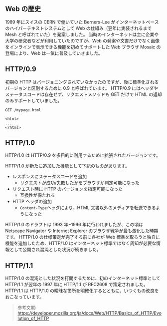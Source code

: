 ## Web の歴史

1989 年にスイスの CERN で働いていた Berners-Lee がインターネットベースのハイパーテキストシステムとして Web の仕組み（翌年に実装されるまで Mesh と呼ばれていた）を発案しました。
当時のインターネットは主に企業や大学の研究者などが利用していたのですが、Web の発案や文書だけでなく画像をインラインで表示できる機能を初めてサポートした Web ブラウザ Mosaic の登場により、Web は一気に普及していきました。

## HTTP/0.9

初期の HTTP はバージョニングされていなかったのですが、後に標準化されるバージョンと区別するために 0.9 と呼ばれています。
HTTP/0.9 にはヘッダやステータスコードは存在せず、リクエストメソッドも GET だけで HTML の返却のみサポートしていました。

```
GET /mypage.html

<html>
...
</html>
```

## HTTP/1.0

HTTP/1.0 は HTTP/0.9 を多目的に利用するために拡張されたバージョンです。

HTTP/1.0 が新たに追加した機能として下記のものがあります。

- レスポンスにステータスコードを追加
  - リクエストが成功/失敗したかをブラウザが判定可能になった
- リクエスト時に HTTP のバージョンを指定可能になった
  - 互換性が保たれる
- HTTP ヘッダの追加
  - `Content-Type`ヘッダにより、HTML 文書以外のメディアを転送できるようになった

HTTP/1.0 のドラフトは 1993 年~1996 年に行われましたが、この頃は Netscape Navigator や Internet Explorer のブラウザ戦争が最も激化した時期です。
HTTP/1.0 の仕様策定が完了する前に各社が Web 標準を取ろうと独自に機能を追加したため、HTTP/1.0 はインターネット標準ではなく周知が必要な情報として公開され混沌とした状況が続きました。

## HTTP/1.1

HTTP/1.0 の混沌とした状況を打開するために、初のインターネット標準として HTTP/1.1 が翌年の 1997 年に HTTP/1.1 が RFC2608 で策定されました。
HTTP/1.1 は HTTP/1.0 の曖昧な箇所を明確化するとともに、いつくもの改良をおこなっています。

> 参考文献: https://developer.mozilla.org/ja/docs/Web/HTTP/Basics_of_HTTP/Evolution_of_HTTP
